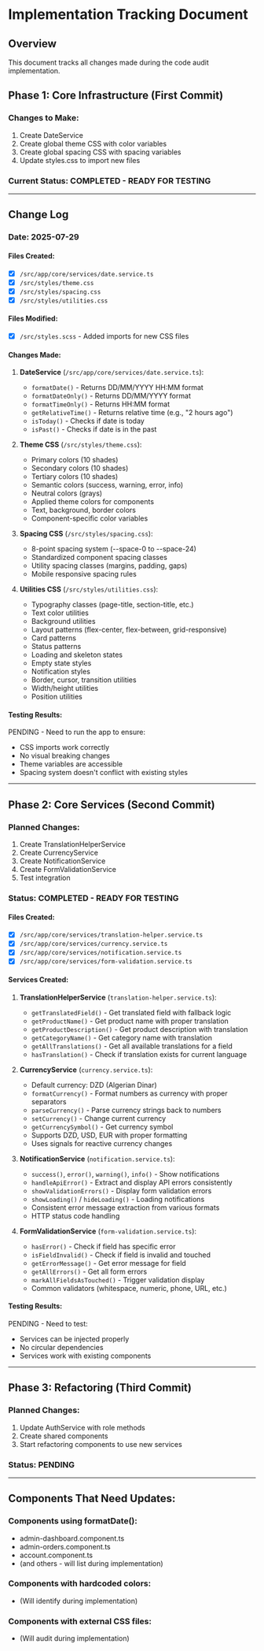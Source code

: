 # Implementation Tracking Document

## Overview
This document tracks all changes made during the code audit implementation.

## Phase 1: Core Infrastructure (First Commit)

### Changes to Make:
1. Create DateService
2. Create global theme CSS with color variables
3. Create global spacing CSS with spacing variables
4. Update styles.css to import new files

### Current Status: COMPLETED - READY FOR TESTING

---

## Change Log

### Date: 2025-07-29

#### Files Created:
- [x] `/src/app/core/services/date.service.ts`
- [x] `/src/styles/theme.css`
- [x] `/src/styles/spacing.css`
- [x] `/src/styles/utilities.css`

#### Files Modified:
- [x] `/src/styles.scss` - Added imports for new CSS files

#### Changes Made:
1. **DateService** (`/src/app/core/services/date.service.ts`):
   - `formatDate()` - Returns DD/MM/YYYY HH:MM format
   - `formatDateOnly()` - Returns DD/MM/YYYY format
   - `formatTimeOnly()` - Returns HH:MM format
   - `getRelativeTime()` - Returns relative time (e.g., "2 hours ago")
   - `isToday()` - Checks if date is today
   - `isPast()` - Checks if date is in the past

2. **Theme CSS** (`/src/styles/theme.css`):
   - Primary colors (10 shades)
   - Secondary colors (10 shades)
   - Tertiary colors (10 shades)
   - Semantic colors (success, warning, error, info)
   - Neutral colors (grays)
   - Applied theme colors for components
   - Text, background, border colors
   - Component-specific color variables

3. **Spacing CSS** (`/src/styles/spacing.css`):
   - 8-point spacing system (--space-0 to --space-24)
   - Standardized component spacing classes
   - Utility spacing classes (margins, padding, gaps)
   - Mobile responsive spacing rules

4. **Utilities CSS** (`/src/styles/utilities.css`):
   - Typography classes (page-title, section-title, etc.)
   - Text color utilities
   - Background utilities
   - Layout patterns (flex-center, flex-between, grid-responsive)
   - Card patterns
   - Status patterns
   - Loading and skeleton states
   - Empty state styles
   - Notification styles
   - Border, cursor, transition utilities
   - Width/height utilities
   - Position utilities

#### Testing Results:
PENDING - Need to run the app to ensure:
- CSS imports work correctly
- No visual breaking changes
- Theme variables are accessible
- Spacing system doesn't conflict with existing styles

---

## Phase 2: Core Services (Second Commit)

### Planned Changes:
1. Create TranslationHelperService
2. Create CurrencyService
3. Create NotificationService
4. Create FormValidationService
5. Test integration

### Status: COMPLETED - READY FOR TESTING

#### Files Created:
- [x] `/src/app/core/services/translation-helper.service.ts`
- [x] `/src/app/core/services/currency.service.ts`
- [x] `/src/app/core/services/notification.service.ts`
- [x] `/src/app/core/services/form-validation.service.ts`

#### Services Created:

1. **TranslationHelperService** (`translation-helper.service.ts`):
   - `getTranslatedField()` - Get translated field with fallback logic
   - `getProductName()` - Get product name with proper translation
   - `getProductDescription()` - Get product description with translation
   - `getCategoryName()` - Get category name with translation
   - `getAllTranslations()` - Get all available translations for a field
   - `hasTranslation()` - Check if translation exists for current language

2. **CurrencyService** (`currency.service.ts`):
   - Default currency: DZD (Algerian Dinar)
   - `formatCurrency()` - Format numbers as currency with proper separators
   - `parseCurrency()` - Parse currency strings back to numbers
   - `setCurrency()` - Change current currency
   - `getCurrencySymbol()` - Get currency symbol
   - Supports DZD, USD, EUR with proper formatting
   - Uses signals for reactive currency changes

3. **NotificationService** (`notification.service.ts`):
   - `success()`, `error()`, `warning()`, `info()` - Show notifications
   - `handleApiError()` - Extract and display API errors consistently
   - `showValidationErrors()` - Display form validation errors
   - `showLoading()` / `hideLoading()` - Loading notifications
   - Consistent error message extraction from various formats
   - HTTP status code handling

4. **FormValidationService** (`form-validation.service.ts`):
   - `hasError()` - Check if field has specific error
   - `isFieldInvalid()` - Check if field is invalid and touched
   - `getErrorMessage()` - Get error message for field
   - `getAllErrors()` - Get all form errors
   - `markAllFieldsAsTouched()` - Trigger validation display
   - Common validators (whitespace, numeric, phone, URL, etc.)

#### Testing Results:
PENDING - Need to test:
- Services can be injected properly
- No circular dependencies
- Services work with existing components

---

## Phase 3: Refactoring (Third Commit)

### Planned Changes:
1. Update AuthService with role methods
2. Create shared components
3. Start refactoring components to use new services

### Status: PENDING

---

## Components That Need Updates:

### Components using formatDate():
- admin-dashboard.component.ts
- admin-orders.component.ts
- account.component.ts
- (and others - will list during implementation)

### Components with hardcoded colors:
- (Will identify during implementation)

### Components with external CSS files:
- (Will audit during implementation)